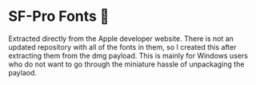 # SF-Pro Fonts 🍎

Extracted directly from the Apple developer website. There is not an updated repository with all of the fonts in them, so I created this after extracting them from the dmg payload. This is mainly for Windows users who do not want to go through the miniature hassle of unpackaging the paylaod.

